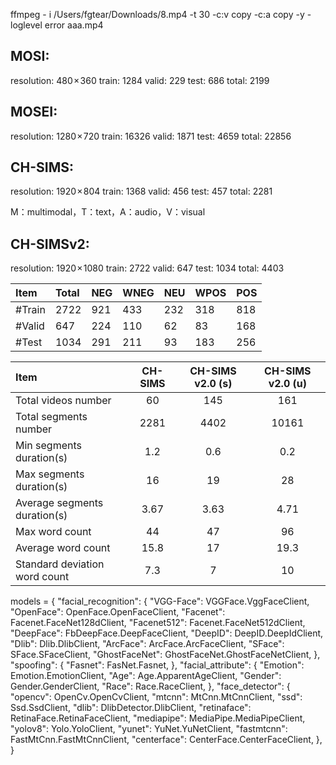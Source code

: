 

ffmpeg - i /Users/fgtear/Downloads/8.mp4 -t 30 -c:v copy -c:a copy -y -loglevel error aaa.mp4


## MOSI:
resolution: 480 × 360
train: 1284
valid: 229
test: 686
total: 2199


## MOSEI:
resolution: 1280 × 720
train: 16326
valid: 1871
test: 4659
total: 22856


## CH-SIMS:
resolution: 1920 × 804
train: 1368
valid: 456
test: 457
total:  2281

M：multimodal，T：text，A：audio，V：visual


## CH-SIMSv2:
resolution: 1920 × 1080
train: 2722
valid: 647
test: 1034
total: 4403


| Item | Total | NEG | WNEG | NEU | WPOS | POS |
| :--- | :--- | :--- | :--- | :--- | :--- | :--- |
| #Train | 2722 | 921 | 433 | 232 | 318 | 818 |
| #Valid | 647 | 224 | 110 | 62 | 83 | 168 |
| #Test | 1034 | 291 | 211 | 93 | 183 | 256 |


| Item | CH-SIMS | CH-SIMS v2.0 (s) | CH-SIMS v2.0 (u) |
| :--- | :---: | :---: | :---: |
| Total videos number | 60 | 145 | 161 |
| Total segments number | 2281 | 4402 | 10161 |
| Min segments duration(s) | 1.2 | 0.6 | 0.2 |
| Max segments duration(s) | 16 | 19 | 28 |
| Average segments duration(s) | 3.67 | 3.63 | 4.71 |
| Max word count | 44 | 47 | 96 |
| Average word count | 15.8 | 17 | 19.3 |
| Standard deviation word count | 7.3 | 7 | 10 |



models = {
    "facial_recognition": {
        "VGG-Face": VGGFace.VggFaceClient,
        "OpenFace": OpenFace.OpenFaceClient,
        "Facenet": Facenet.FaceNet128dClient,
        "Facenet512": Facenet.FaceNet512dClient,
        "DeepFace": FbDeepFace.DeepFaceClient,
        "DeepID": DeepID.DeepIdClient,
        "Dlib": Dlib.DlibClient,
        "ArcFace": ArcFace.ArcFaceClient,
        "SFace": SFace.SFaceClient,
        "GhostFaceNet": GhostFaceNet.GhostFaceNetClient,
    },
    "spoofing": {
        "Fasnet": FasNet.Fasnet,
    },
    "facial_attribute": {
        "Emotion": Emotion.EmotionClient,
        "Age": Age.ApparentAgeClient,
        "Gender": Gender.GenderClient,
        "Race": Race.RaceClient,
    },
    "face_detector": {
        "opencv": OpenCv.OpenCvClient,
        "mtcnn": MtCnn.MtCnnClient,
        "ssd": Ssd.SsdClient,
        "dlib": DlibDetector.DlibClient,
        "retinaface": RetinaFace.RetinaFaceClient,
        "mediapipe": MediaPipe.MediaPipeClient,
        "yolov8": Yolo.YoloClient,
        "yunet": YuNet.YuNetClient,
        "fastmtcnn": FastMtCnn.FastMtCnnClient,
        "centerface": CenterFace.CenterFaceClient,
    },
}